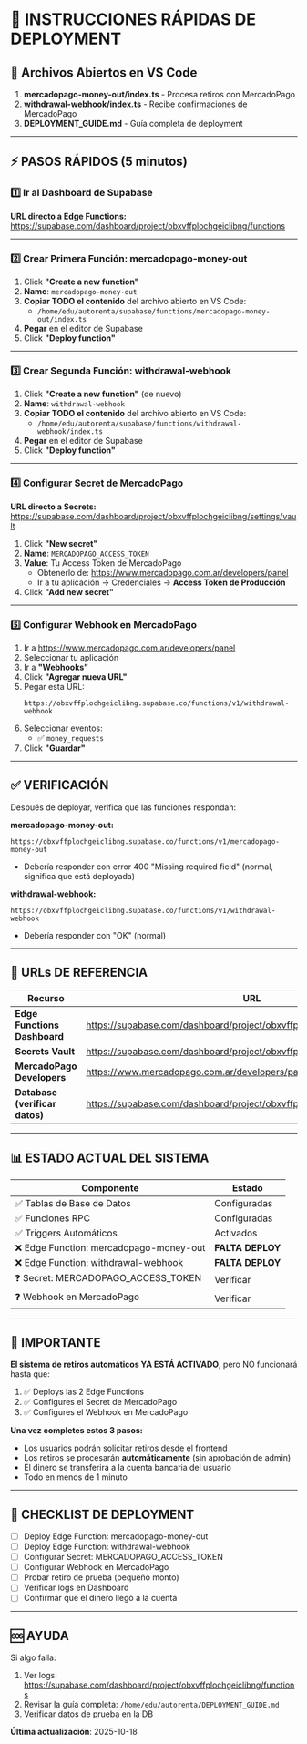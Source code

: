 # 🚀 INSTRUCCIONES RÁPIDAS DE DEPLOYMENT

## 📂 Archivos Abiertos en VS Code

1. **mercadopago-money-out/index.ts** - Procesa retiros con MercadoPago
2. **withdrawal-webhook/index.ts** - Recibe confirmaciones de MercadoPago
3. **DEPLOYMENT_GUIDE.md** - Guía completa de deployment

---

## ⚡ PASOS RÁPIDOS (5 minutos)

### 1️⃣ Ir al Dashboard de Supabase

**URL directo a Edge Functions:**
https://supabase.com/dashboard/project/obxvffplochgeiclibng/functions

---

### 2️⃣ Crear Primera Función: mercadopago-money-out

1. Click **"Create a new function"**
2. **Name**: `mercadopago-money-out`
3. **Copiar TODO el contenido** del archivo abierto en VS Code:
   - `/home/edu/autorenta/supabase/functions/mercadopago-money-out/index.ts`
4. **Pegar** en el editor de Supabase
5. Click **"Deploy function"**

---

### 3️⃣ Crear Segunda Función: withdrawal-webhook

1. Click **"Create a new function"** (de nuevo)
2. **Name**: `withdrawal-webhook`
3. **Copiar TODO el contenido** del archivo abierto en VS Code:
   - `/home/edu/autorenta/supabase/functions/withdrawal-webhook/index.ts`
4. **Pegar** en el editor de Supabase
5. Click **"Deploy function"**

---

### 4️⃣ Configurar Secret de MercadoPago

**URL directo a Secrets:**
https://supabase.com/dashboard/project/obxvffplochgeiclibng/settings/vault

1. Click **"New secret"**
2. **Name**: `MERCADOPAGO_ACCESS_TOKEN`
3. **Value**: Tu Access Token de MercadoPago
   - Obtenerlo de: https://www.mercadopago.com.ar/developers/panel
   - Ir a tu aplicación → Credenciales → **Access Token de Producción**
4. Click **"Add new secret"**

---

### 5️⃣ Configurar Webhook en MercadoPago

1. Ir a https://www.mercadopago.com.ar/developers/panel
2. Seleccionar tu aplicación
3. Ir a **"Webhooks"**
4. Click **"Agregar nueva URL"**
5. Pegar esta URL:
   ```
   https://obxvffplochgeiclibng.supabase.co/functions/v1/withdrawal-webhook
   ```
6. Seleccionar eventos:
   - ✅ `money_requests`
7. Click **"Guardar"**

---

## ✅ VERIFICACIÓN

Después de deployar, verifica que las funciones respondan:

**mercadopago-money-out:**
```
https://obxvffplochgeiclibng.supabase.co/functions/v1/mercadopago-money-out
```
- Debería responder con error 400 "Missing required field" (normal, significa que está deployada)

**withdrawal-webhook:**
```
https://obxvffplochgeiclibng.supabase.co/functions/v1/withdrawal-webhook
```
- Debería responder con "OK" (normal)

---

## 🎯 URLs DE REFERENCIA

| Recurso | URL |
|---------|-----|
| **Edge Functions Dashboard** | https://supabase.com/dashboard/project/obxvffplochgeiclibng/functions |
| **Secrets Vault** | https://supabase.com/dashboard/project/obxvffplochgeiclibng/settings/vault |
| **MercadoPago Developers** | https://www.mercadopago.com.ar/developers/panel |
| **Database (verificar datos)** | https://supabase.com/dashboard/project/obxvffplochgeiclibng/editor |

---

## 📊 ESTADO ACTUAL DEL SISTEMA

| Componente | Estado |
|------------|--------|
| ✅ Tablas de Base de Datos | Configuradas |
| ✅ Funciones RPC | Configuradas |
| ✅ Triggers Automáticos | Activados |
| ❌ Edge Function: mercadopago-money-out | **FALTA DEPLOY** |
| ❌ Edge Function: withdrawal-webhook | **FALTA DEPLOY** |
| ❓ Secret: MERCADOPAGO_ACCESS_TOKEN | Verificar |
| ❓ Webhook en MercadoPago | Verificar |

---

## 🚨 IMPORTANTE

**El sistema de retiros automáticos YA ESTÁ ACTIVADO**, pero NO funcionará hasta que:
1. ✅ Deploys las 2 Edge Functions
2. ✅ Configures el Secret de MercadoPago
3. ✅ Configures el Webhook en MercadoPago

**Una vez completes estos 3 pasos:**
- Los usuarios podrán solicitar retiros desde el frontend
- Los retiros se procesarán **automáticamente** (sin aprobación de admin)
- El dinero se transferirá a la cuenta bancaria del usuario
- Todo en menos de 1 minuto

---

## 📝 CHECKLIST DE DEPLOYMENT

- [ ] Deploy Edge Function: mercadopago-money-out
- [ ] Deploy Edge Function: withdrawal-webhook
- [ ] Configurar Secret: MERCADOPAGO_ACCESS_TOKEN
- [ ] Configurar Webhook en MercadoPago
- [ ] Probar retiro de prueba (pequeño monto)
- [ ] Verificar logs en Dashboard
- [ ] Confirmar que el dinero llegó a la cuenta

---

## 🆘 AYUDA

Si algo falla:
1. Ver logs: https://supabase.com/dashboard/project/obxvffplochgeiclibng/functions
2. Revisar la guía completa: `/home/edu/autorenta/DEPLOYMENT_GUIDE.md`
3. Verificar datos de prueba en la DB

**Última actualización**: 2025-10-18
